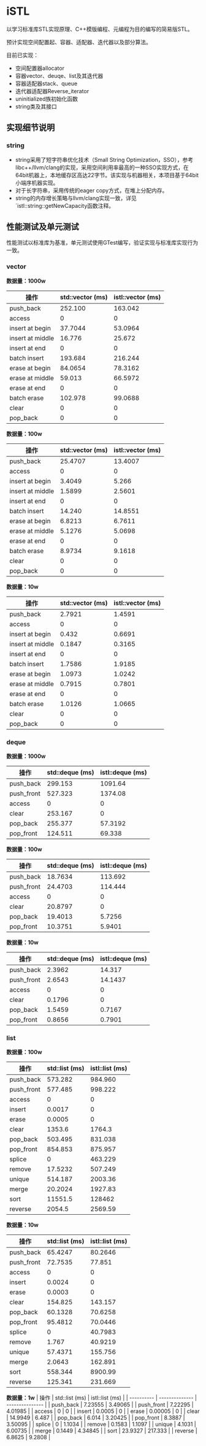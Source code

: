 # iSTL

以学习标准库STL实现原理、C++模版编程、元编程为目的编写的简易版STL。

预计实现空间配置起、容器、适配器、迭代器以及部分算法。

目前已实现：
- 空间配置器allocator
- 容器vector、deuqe、list及其迭代器
- 容器适配器stack、queue
- 迭代器适配器Reverse_iterator
- uninitialized族初始化函数
- string类及其接口

## 实现细节说明
### string
- string采用了短字符串优化技术（Small String Optimization，SSO），参考libc++/llvm/clang的实现，采用空间利用率最高的一种SSO实现方式，在64bit机器上，本地缓存区高达22字节。该实现与机器相关，本项目基于64bit小端序机器实现。
- 对于长字符串，采用传统的eager copy方式，在堆上分配内存。
- string的内存增长策略与llvm/clang实现一致，详见`istl::string::getNewCapacity函数注释。



## 性能测试及单元测试

性能测试以标准库为基准，单元测试使用GTest编写，验证实现与标准库实现行为一致。



### vector

**数据量：1000w** 

| 操作             | std::vector (ms) | istl::vector (ms) |
| ---------------- | ---------------- | ----------------- |
| push_back        | 252.100          | 163.042           |
| access           | 0                | 0                 |
| insert at begin  | 37.7044          | 53.0964           |
| insert at middle | 16.776           | 25.672            |
| insert at end    | 0                | 0                 |
| batch insert     | 193.684          | 216.244           |
| erase at begin   | 84.0654          | 78.3162           |
| erase at middle  | 59.013           | 66.5972           |
| erase at end     | 0                | 0                 |
| batch erase      | 102.978          | 99.0688           |
| clear            | 0                | 0                 |
| pop_back         | 0                | 0                 |



**数据量：100w**

| 操作             | std::vector (ms) | istl::vector (ms) |
| ---------------- | ---------------- | ----------------- |
| push_back        | 25.4707          | 13.4007           |
| access           | 0                | 0                 |
| insert at begin  | 3.4049           | 5.266             |
| insert at middle | 1.5899           | 2.5601            |
| insert at end    | 0                | 0                 |
| batch insert     | 14.240           | 14.8551           |
| erase at begin   | 6.8213           | 6.7611            |
| erase at middle  | 5.1276           | 5.0698            |
| erase at end     | 0                | 0                 |
| batch erase      | 8.9734           | 9.1618            |
| clear            | 0                | 0                 |
| pop_back         | 0                | 0                 |



**数据量：10w**

| 操作             | std::vector (ms) | istl::vector (ms) |
| ---------------- | ---------------- | ----------------- |
| push_back        | 2.7921           | 1.4591            |
| access           | 0                | 0                 |
| insert at begin  | 0.432            | 0.6691            |
| insert at middle | 0.1847           | 0.3165            |
| insert at end    | 0                | 0                 |
| batch insert     | 1.7586           | 1.9185            |
| erase at begin   | 1.0973           | 1.0242            |
| erase at middle  | 0.7915           | 0.7801            |
| erase at end     | 0                | 0                 |
| batch erase      | 1.0126           | 1.0665            |
| clear            | 0                | 0                 |
| pop_back         | 0                | 0                 |



### deque

**数据量：1000w**

| 操作       | std::deque (ms) | istl::deque (ms) |
| ---------- | --------------- | ---------------- |
| push_back  | 299.153         | 1091.64          |
| push_front | 527.323         | 1374.08          |
| access     | 0               | 0                |
| clear      | 253.167         | 0                |
| pop_back   | 255.377         | 57.3192          |
| pop_front  | 124.511         | 69.338           |



**数据量：100w**

| 操作       | std::deque (ms) | istl::deque (ms) |
| ---------- | --------------- | ---------------- |
| push_back  | 18.7634         | 113.692          |
| push_front | 24.4703         | 114.444          |
| access     | 0               | 0                |
| clear      | 20.8797         | 0                |
| pop_back   | 19.4013         | 5.7256           |
| pop_front  | 10.3751         | 5.9401           |



**数据量：10w**

| 操作       | std::deque (ms) | istl::deque (ms) |
| ---------- | --------------- | ---------------- |
| push_back  | 2.3962          | 14.317           |
| push_front | 2.6543          | 14.1437          |
| access     | 0               | 0                |
| clear      | 0.1796          | 0                |
| pop_back   | 1.5459          | 0.7167           |
| pop_front  | 0.8656          | 0.7901           |



### list

**数据量：100w**

| 操作       | std::list (ms) | istl::list (ms) |
| ---------- | -------------- | --------------- |
| push_back  | 573.282        | 984.960         |
| push_front | 577.485        | 998.222         |
| access     | 0              | 0               |
| insert     | 0.0017         | 0               |
| erase      | 0.0005         | 0               |
| clear      | 1353.6         | 1764.3          |
| pop_back   | 503.495        | 831.038         |
| pop_front  | 854.853        | 875.957         |
| splice     | 0              | 463.229         |
| remove     | 17.5232        | 507.249         |
| unique     | 514.187        | 2003.36         |
| merge      | 20.2024        | 1927.83         |
| sort       | 11551.5        | 128462          |
| reverse    | 2054.5         | 2569.59         |



**数据量：10w**

| 操作       | std::list (ms) | istl::list (ms) |
| ---------- | -------------- | --------------- |
| push_back  | 65.4247        | 80.2646         |
| push_front | 72.7535        | 77.851          |
| access     | 0              | 0               |
| insert     | 0.0024         | 0               |
| erase      | 0.0003         | 0               |
| clear      | 154.825        | 143.157         |
| pop_back   | 60.1328        | 70.6258         |
| pop_front  | 95.4812        | 70.0446         |
| splice     | 0              | 40.7983         |
| remove     | 1.767          | 40.9219         |
| unique     | 57.4371        | 155.756         |
| merge      | 2.0643         | 162.891         |
| sort       | 558.344        | 8900.99         |
| reverse    | 125.341        | 231.669         |



**数据量：1w**
| 操作       | std::list (ms) | istl::list (ms) |
| ---------- | -------------- | --------------- |
| push_back  | 7.23555        | 3.49065         |
| push_front | 7.22295        | 4.01985         |
| access     | 0              | 0               |
| insert     | 0.0005         | 0               |
| erase      | 0.00005        | 0               |
| clear      | 14.9949        | 6.487           |
| pop_back   | 6.014          | 3.20425         |
| pop_front  | 8.3887         | 3.50095         |
| splice     | 0              | 1.1034          |
| remove     | 0.1583         | 1.1097          |
| unique     | 4.1031         | 6.00735         |
| merge      | 0.1449         | 4.34845         |
| sort       | 23.9327        | 217.333         |
| reverse    | 6.8625         | 9.2808          |